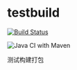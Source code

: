 # testbuild
[![Build Status](https://travis-ci.org/zongzhang/testbuild.svg?branch=master)](https://travis-ci.org/zongzhang/testbuild) 

![Java CI with Maven](https://github.com/zongzhang/testbuild/workflows/Java%20CI%20with%20Maven/badge.svg?branch=master)


测试构建打包
